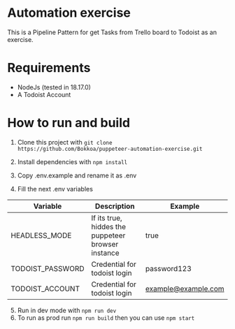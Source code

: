 # Automation exercise
This is a Pipeline Pattern for get Tasks from Trello board to Todoist as an exercise.

# Requirements
- NodeJs (tested in 18.17.0)
- A Todoist Account

# How to run and build

1. Clone this project with ``git clone https://github.com/Bokkoa/puppeteer-automation-exercise.git``

2. Install dependencies with ``npm install``
3. Copy .env.example and rename it as .env
4. Fill the next .env variables

| Variable        | Description | Example |
| -------------   | ------------- | ------------- |
| HEADLESS_MODE   | If its true, hiddes the puppeteer browser instance | true
| TODOIST_PASSWORD | Credential for todoist login | password123 | 
| TODOIST_ACCOUNT | Credential for todoist login | example@example.com |


5. Run in dev mode with ``npm run dev``
6. To run as prod run ``npm run build`` then you can use ``npm start``
